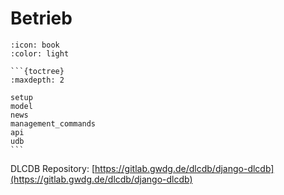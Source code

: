 # Betrieb


`````{dropdown} Inhalsverzeichnis
:icon: book
:color: light

```{toctree}
:maxdepth: 2

setup
model
news
management_commands
api
udb
```

`````


DLCDB Repository: [https://gitlab.gwdg.de/dlcdb/django-dlcdb](https://gitlab.gwdg.de/dlcdb/django-dlcdb)

```{include} ../../README.md
```
